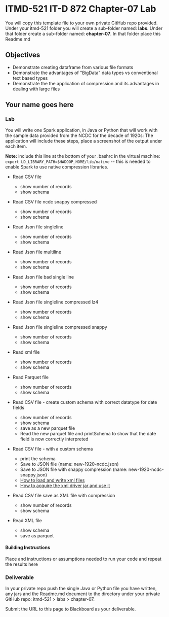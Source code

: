 # ITMD-521 IT-D 872 Chapter-07 Lab

You will copy this template file to your own private GitHub repo provided.  Under your itmd-521 folder you will create a sub-folder named: **labs**.  Under that folder create a sub-folder named: **chapter-07**.  In that folder place this Readme.md

## Objectives

- Demonstrate creating dataframe from various file formats
- Demonstrate the advantages of "BigData" data types vs conventional text based types
- Demonstrate the the application of compression and its advantages in dealing with large files

## Your name goes here

### Lab

You will write one Spark application, in Java or Python that will work with the sample data provided from the NCDC for the decade of 1920s:  The application will include these steps, place a screenshot of the output under each item.

**Note:** include this line at the bottom of your .bashrc in the virtual machine: `export LD_LIBRARY_PATH=$HADOOP_HOME/lib/native` -- this is needed to enable Spark to use native compression libraries.

- Read CSV file
  - show number of records
  - show schema

- Read CSV file ncdc snappy compressed
  - show number of records
  - show schema

- Read Json file singleline
  - show number of records
  - show schema

- Read Json file multiline
  - show number of records
  - show schema

- Read Json file bad single line
  - show number of records
  - show schema

- Read Json file singleline compressed lz4
  - show number of records
  - show schema

- Read Json file singleline compressed snappy
  - show number of records
  - show schema

- Read xml file
  - show number of records
  - show schema

- Read Parquet file
  - show number of records
  - show schema

- Read CSV file - create custom schema with correct datatype for date fields
  - show number of records
  - show schema
  - save as a new parquet file
  - Read the new parquet file and printSchema to show that the date field is now correctly interpreted

- Read CSV file - with a custom schema
  - print the schema
  - Save to JSON file (name: new-1920-ncdc.json)
  - Save to JSON file with snappy compression (name: new-1920-ncdc-snappy.json)
  - [How to load and write xml files](http://www.thehadoopguy.com/2019/09/how-to-parse-xml-data-to-saprk-dataframe.html "How to laod xml driver")
  - [How to acquire the xml driver jar and use it](https://github.com/databricks/spark-xml "How to aquire the xml driver")

- Read CSV file save as XML file with compression
  - show number of records
  - show schema

- Read XML file
  - show schema
  - save as parquet

#### Building Instructions

Place and instructions or assumptions needed to run your code and repeat the results here

### Deliverable

In your private repo push the single Java or Python file you have written, any jars and the Readme.md document to the directory under your private GitHub repo: itmd-521 > labs > chapter-07.  

Submit the URL to this page to Blackboard as your deliverable.
